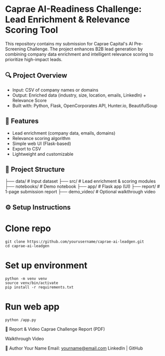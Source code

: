 # Caprae AI-Readiness Challenge: Lead Enrichment & Relevance Scoring Tool

This repository contains my submission for Caprae Capital's AI Pre-Screening Challenge. The project enhances B2B lead generation by combining company data enrichment and intelligent relevance scoring to prioritize high-impact leads.

## 🔍 Project Overview
- Input: CSV of company names or domains
- Output: Enriched data (industry, size, location, emails, LinkedIn) + Relevance Score
- Built with: Python, Flask, OpenCorporates API, Hunter.io, BeautifulSoup

## 🚀 Features
- Lead enrichment (company data, emails, domains)
- Relevance scoring algorithm
- Simple web UI (Flask-based)
- Export to CSV
- Lightweight and customizable

## 📁 Project Structure
├── data/ # Input dataset
├── src/ # Lead enrichment & scoring modules
├── notebooks/ # Demo notebook
├── app/ # Flask app (UI)
├── report/ # 1-page submission report
├── demo_video/ # Optional walkthrough video



## ⚙️ Setup Instructions

# Clone repo
```
git clone https://github.com/yourusername/caprae-ai-leadgen.git
cd caprae-ai-leadgen
```

# Set up environment
```
python -m venv venv
source venv/bin/activate
pip install -r requirements.txt
```

# Run web app
```
python /app.py
```

📄 Report & Video
Caprae Challenge Report (PDF)

Walkthrough Video

🧠 Author
Your Name
Email: yourname@email.com
LinkedIn | GitHub

